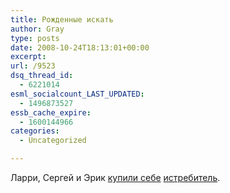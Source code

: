 ```yaml
---
title: Рожденные искать
author: Gray
type: posts
date: 2008-10-24T18:13:01+00:00
excerpt:
url: /9523
dsq_thread_id:
  - 6221014
esml_socialcount_LAST_UPDATED:
  - 1496873527
essb_cache_expire:
  - 1600144966
categories:
  - Uncategorized

---
```








Ларри, Сергей и Эрик <a href="http://bits.blogs.nytimes.com/2008/10/23/a-new-fighter-jet-for-googles-founders/" target="_blank">купили себе</a> <a href="http://en.wikipedia.org/wiki/Alpha_Jet" target="_blank">истребитель</a>.